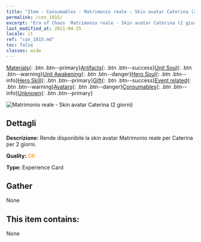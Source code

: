 ```yaml
---
title: "Item - Consumables - Matrimonio reale - Skin avatar Caterina (2 giorni)"
permalink: /con_1015/
excerpt: "Era of Chaos  Matrimonio reale - Skin avatar Caterina (2 giorni)"
last_modified_at: 2021-04-25
locale: it
ref: "con_1015.md"
toc: false
classes: wide
---
```

 [Materials](/ItemsIT/){: .btn .btn--primary}[Artifacts](/ItemsIT/Artifacts/){: .btn .btn--success}[Unit Soul](/ItemsIT/UnitSoul/){: .btn .btn--warning}[Unit Awakening](/ItemsIT/UnitAwakening/){: .btn .btn--danger}[Hero Soul](/ItemsIT/HeroSoul/){: .btn .btn--info}[Hero Skill](/ItemsIT/HeroSkill/){: .btn .btn--primary}[Gift](/ItemsIT/Gift/){: .btn .btn--success}[Event related](/ItemsIT/Events/){: .btn .btn--warning}[Avatars](/ItemsIT/Avatars/){: .btn .btn--danger}[Consumables](/ItemsIT/Consumables/){: .btn .btn--info}[Unknown](/ItemsIT/Unknown/){: .btn .btn--primary}

 ![Matrimonio reale - Skin avatar Caterina (2 giorni)](/images/h/h_Catherine4.jpg)

## Dettagli
 **Descrizione:** Rende disponibile la skin avatar Matrimonio reale per Caterina per 2 giorni.

 **Quality:** <span style="color: #FF8C00">OK</span>

 **Type:** Experience Card

## Gather

  None

## This item contains:

  None

